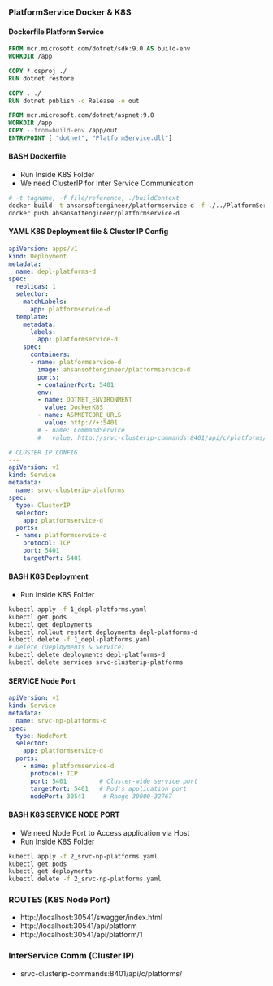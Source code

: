 
### PlatformService Docker & K8S
#### Dockerfile Platform Service
```dockerfile
FROM mcr.microsoft.com/dotnet/sdk:9.0 AS build-env
WORKDIR /app

COPY *.csproj ./
RUN dotnet restore

COPY . ./
RUN dotnet publish -c Release -o out

FROM mcr.microsoft.com/dotnet/aspnet:9.0
WORKDIR /app
COPY --from=build-env /app/out .
ENTRYPOINT [ "dotnet", "PlatformService.dll"]
```
#### BASH Dockerfile
- Run Inside K8S Folder
- We need ClusterIP for Inter Service Communication
```bash
# -t tagname, -f file/reference, ./buildContext  
docker build -t ahsansoftengineer/platformservice-d -f ./../PlatformService/Dockerfile ./../PlatformService
docker push ahsansoftengineer/platformservice-d
```
#### YAML K8S Deployment file & Cluster IP Config 
```yaml
apiVersion: apps/v1
kind: Deployment
metadata:
  name: depl-platforms-d
spec:
  replicas: 1
  selector:
    matchLabels:
      app: platformservice-d
  template:
    metadata:
      labels:
        app: platformservice-d
    spec:
      containers:
      - name: platformservice-d
        image: ahsansoftengineer/platformservice-d
        ports:
        - containerPort: 5401
        env:
        - name: DOTNET_ENVIRONMENT
          value: DockerK8S
        - name: ASPNETCORE_URLS
          value: http://+:5401
        # - name: CommandService
        #   value: http://srvc-clusterip-commands:8401/api/c/platforms/

# CLUSTER IP CONFIG
--- 
apiVersion: v1
kind: Service
metadata:
  name: srvc-clusterip-platforms
spec:
  type: ClusterIP
  selector:
    app: platformservice-d
  ports:
  - name: platformservice-d
    protocol: TCP
    port: 5401
    targetPort: 5401
```
#### BASH K8S Deployment
- Run Inside K8S Folder
```bash
kubectl apply -f 1_depl-platforms.yaml
kubectl get pods
kubectl get deployments
kubectl rollout restart deployments depl-platforms-d
kubectl delete -f 1_depl-platforms.yaml
# Delete (Deployments & Service)
kubectl delete deployments depl-platforms-d
kubectl delete services srvc-clusterip-platforms
```

#### SERVICE Node Port
```yaml
apiVersion: v1
kind: Service
metadata:
  name: srvc-np-platforms-d
spec:
  type: NodePort
  selector:
    app: platformservice-d
  ports:
    - name: platformservice-d
      protocol: TCP
      port: 5401         # Cluster-wide service port
      targetPort: 5401   # Pod's application port
      nodePort: 30541     # Range 30000-32767
```
#### BASH K8S SERVICE NODE PORT
- We need Node Port to Access application via Host
- Run Inside K8S Folder
```bash
kubectl apply -f 2_srvc-np-platforms.yaml
kubectl get pods
kubectl get deployments
kubectl delete -f 2_srvc-np-platforms.yaml
```

### ROUTES (K8S Node Port)
- http://localhost:30541/swagger/index.html
- http://localhost:30541/api/platform
- http://localhost:30541/api/platform/1

### InterService Comm (Cluster IP)
- srvc-clusterip-commands:8401/api/c/platforms/